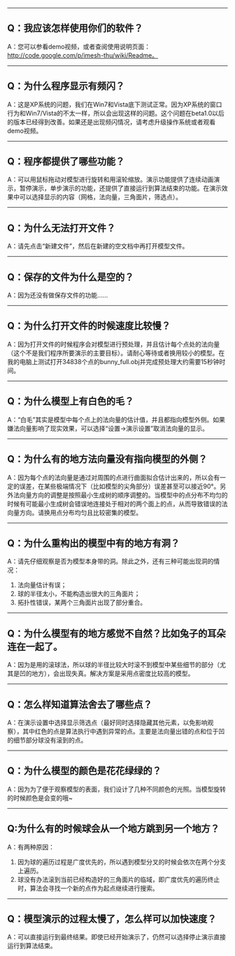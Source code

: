 
---


## Q：我应该怎样使用你们的软件？ ##
A：您可以参看demo视频，或者查阅使用说明页面：http://code.google.com/p/imesh-thu/wiki/Readme。


---


## Q：为什么程序显示有频闪？ ##
A：这是XP系统的问题，我们在Win7和Vista底下测试正常。因为XP系统的窗口行为和Win7/Vista的不太一样，所以会出现这样的问题。这个问题在beta1.0以后的版本已经得到改善。如果还是出现频闪情况，请考虑升级操作系统或者观看demo视频。


---


## Q：程序都提供了哪些功能？ ##
A：可以用鼠标拖动对模型进行旋转和用滚轮缩放。演示功能提供了连续动画演示，暂停演示，单步演示的功能，还提供了直接运行到算法结束的功能。在演示效果中可以选择显示的内容（网格，法向量，三角面片，筛选点）。


---


## Q：为什么无法打开文件？ ##
A：请先点击“新建文件”，然后在新建的空文档中再打开模型文件。


---


## Q：保存的文件为什么是空的？ ##
A：因为还没有做保存文件的功能……


---


## Q：为什么打开文件的时候速度比较慢？ ##
A：因为打开文件的时候程序会对模型进行预处理，并且估计每个点处的法向量（这个不是我们程序所要演示的主要目标）。请耐心等待或者换用较小的模型。在我的电脑上测试打开34838个点的bunny\_full.obj并完成预处理大约需要15秒钟时间。


---


## Q：为什么模型上有白色的毛？ ##
A：“白毛”其实是模型中每个点上的法向量的估计值，并且都指向模型外侧。如果嫌法向量影响了现实效果，可以选择“设置->演示设置”取消法向量的显示。


---


## Q：为什么有的地方法向量没有指向模型的外侧？ ##
A：因为每个点的法向量是通过对周围的点进行曲面拟合估计出来的，所以会有一定的误差，在某些极端情况下（比如模型的尖角部分）误差甚至可以接近90°。另外法向量方向的调整是按照最小生成树的顺序调整的。当模型中的点分布不均匀的时候有可能最小生成树会错误地连接处于相对的两个面上的点，从而导致错误的法向量方向。请换用点分布均匀且比较密集的模型。


---


## Q：为什么重构出的模型中有的地方有洞？ ##
A：请先仔细观察是否为模型本身带的洞。除此之外，还有三种可能出现洞的情况：
  1. 法向量估计有误；
  1. 球的半径太小，不能构造出很大的三角面片；
  1. 拓扑性错误，某两个三角面片出现了部分重合。


---


## Q：为什么模型有的地方感觉不自然？比如兔子的耳朵连在一起了。 ##
A：因为是用的滚球法，所以球的半径比较大时滚不到模型中某些细节的部分（尤其是凹的地方），会出现失真。解决方案是采用点密度比较高的模型。


---


## Q：怎么样知道算法舍去了哪些点？ ##
A：在演示设置中选择显示筛选点（最好同时选择隐藏其他元素，以免影响观察），其中红色的点是算法执行中遇到异常的点。主要是法向量出错的点和位于凹的细节部分球没有滚到的点。


---


## Q：为什么模型的颜色是花花绿绿的？ ##
A：因为为了便于观察模型的表面，我们设计了几种不同颜色的光照。当模型旋转的时候颜色是会变的哦~


---


## Q:为什么有的时候球会从一个地方跳到另一个地方？ ##
A：有两种原因：
  1. 因为球的遍历过程是广度优先的，所以遇到模型分叉的时候会依次在两个分支上遍历。
  1. 球没有办法滚到当前已经构造好的三角面片的临域，即广度优先的遍历终止时，算法会寻找一个新的点作为起点继续进行搜索。


---


## Q：模型演示的过程太慢了，怎么样可以加快速度？ ##
A：可以直接运行到最终结果。即使已经开始演示了，仍然可以选择停止演示直接运行到算法结束。
